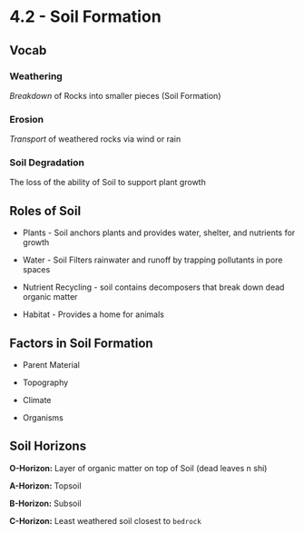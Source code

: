 # 4\.2 - Soil Formation

## **Vocab**

### Weathering

_Breakdown_ of Rocks into smaller pieces (Soil Formation)

### Erosion

_Transport_ of weathered rocks via wind or rain

### Soil Degradation

The loss of the ability of Soil to support plant growth

## **Roles of Soil**

- Plants - Soil anchors plants and provides water, shelter, and nutrients for growth

- Water - Soil Filters rainwater and runoff by trapping pollutants in pore spaces

- Nutrient Recycling - soil contains decomposers that break down dead organic matter

- Habitat - Provides a home for animals

## **Factors in Soil Formation**

- Parent Material

- Topography

- Climate

- Organisms

## **Soil Horizons**

**O-Horizon:** Layer of organic matter on top of Soil (dead leaves n shi)

**A-Horizon:** Topsoil

**B-Horizon:** Subsoil

**C-Horizon:** Least weathered soil closest to `bedrock`